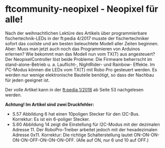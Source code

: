 # ftcommunity-neopixel - Neopixel für alle!

Nach  der  weihnachtlichen  Lektüre  des  Artikels  über  programmierbare fischertechnik-LEDs  in  der  ft:pedia  4/2017  musste  der  fischertechniker sofort  das  coolste  und  am  besten  beleuchtete  Modell  aller Zeiten  beginnen.  Aber:  Muss  man  jetzt  auch  noch  das Programmieren von Arduinos erlernen? Wie bekommt man  das  Modell  nun  vom  TX(T)  aus  angesteuert? Der NeopixelController löst beide Probleme: Die Firmware   beherrscht   im   stand-alone-Betrieb u.   a.    Lauflicht-,    NightRider-    und    Rainbow- Effekte.  Im  I²C-Modus  können  die  LEDs  vom TX(T) mit Robo Pro gesteuert werden. Es werden nur  wenige  elektronische  Bauteile  benötigt,  so dass der Nachbau für jeden geeignet ist.

Der volle Artikel kann in der [ft:pedia 1/2018](https://ftcommunity.de/ftpedia_ausgaben/ftpedia-2018-1.pdf) ab Seite 53 nachgelesen werden.

**Achtung! Im Artikel sind zwei Druckfehler:**
* S.57 Abbildung 6 hat einen 10poligen Stecker für den I2C-Bus. Korrektur: Es ist ein 6-poliger Stecker.
* S.60 Abbildung 14 zeigt die Einstellung für I2C-Modus mit der dezimalen Adresse 11. Der RoboPro-Treiber arbeitet jedoch mit der hexadezimalen Adresse 0x11. Korrektur: Die richtige Schalterstellung lautet ON-ON-ON-ON-ON-OFF-ON-ON-ON-OFF. (Alle auf ON, nur 6 und 10 auf OFF.)
